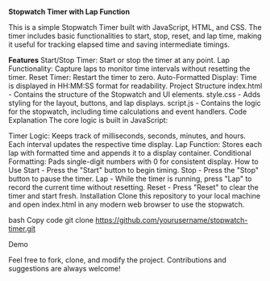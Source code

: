 **Stopwatch Timer with Lap Function**

This is a simple Stopwatch Timer built with JavaScript, HTML, and CSS. The timer includes basic functionalities to start, stop, reset, and lap time, making it useful for tracking elapsed time and saving intermediate timings.

**Features**
Start/Stop Timer: Start or stop the timer at any point.
Lap Functionality: Capture laps to monitor time intervals without resetting the timer.
Reset Timer: Restart the timer to zero.
Auto-Formatted Display: Time is displayed in HH:MM:SS
format for readability.
Project Structure
index.html - Contains the structure of the Stopwatch and UI elements.
style.css - Adds styling for the layout, buttons, and lap displays.
script.js - Contains the logic for the stopwatch, including time calculations and event handlers.
Code Explanation
The core logic is built in JavaScript:

Timer Logic: Keeps track of milliseconds, seconds, minutes, and hours. Each interval updates the respective time display.
Lap Function: Stores each lap with formatted time and appends it to a display container.
Conditional Formatting: Pads single-digit numbers with 0 for consistent display.
How to Use
Start - Press the "Start" button to begin timing.
Stop - Press the "Stop" button to pause the timer.
Lap - While the timer is running, press "Lap" to record the current time without resetting.
Reset - Press "Reset" to clear the timer and start fresh.
Installation
Clone this repository to your local machine and open index.html in any modern web browser to use the stopwatch.

bash
Copy code
git clone https://github.com/yourusername/stopwatch-timer.git

Demo

Feel free to fork, clone, and modify the project. Contributions and suggestions are always welcome!
